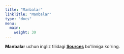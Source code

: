 ```yaml
---
title: "Manbalar"
linkTitle: "Manbalar"
type: "docs"
menu:
  main:
    weight: 30
---
```


**Manbalar** uchun ingliz tilidagi [**Sources**](/sources) bo'limiga ko'ring.
